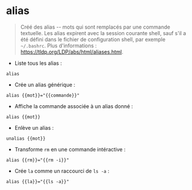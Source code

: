 # alias

> Créé des alias -- mots qui sont remplacés par une commande textuelle.
> Les alias expirent avec la session courante shell, sauf s'il a été défini dans le fichier de configuration shell, par exemple `~/.bashrc`.
> Plus d'informations : <https://tldp.org/LDP/abs/html/aliases.html>.

- Liste tous les alias :

`alias`

- Crée un alias générique :

`alias {{mot}}="{{commande}}"`

- Affiche la commande associée à un alias donné :

`alias {{mot}}`

- Enlève un alias :

`unalias {{mot}}`

- Transforme `rm` en une commande intéractive :

`alias {{rm}}="{{rm -i}}"`

- Crée `la` comme un raccourci de `ls -a` :

`alias {{la}}="{{ls -a}}"`
